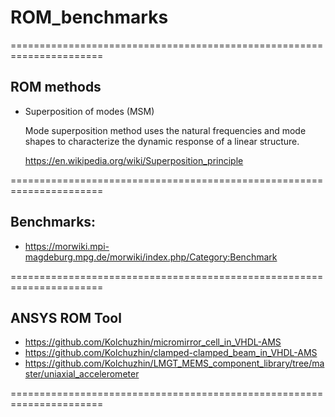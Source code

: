 # ROM_benchmarks

======================================================================

## ROM methods

* Superposition of modes (MSM)

  Mode superposition method uses the natural frequencies and mode shapes to characterize the dynamic response of a linear structure.

  https://en.wikipedia.org/wiki/Superposition_principle

======================================================================

## Benchmarks:

  * https://morwiki.mpi-magdeburg.mpg.de/morwiki/index.php/Category:Benchmark

======================================================================
## ANSYS ROM Tool

  * https://github.com/Kolchuzhin/micromirror_cell_in_VHDL-AMS
  * https://github.com/Kolchuzhin/clamped-clamped_beam_in_VHDL-AMS
  * https://github.com/Kolchuzhin/LMGT_MEMS_component_library/tree/master/uniaxial_accelerometer

======================================================================
